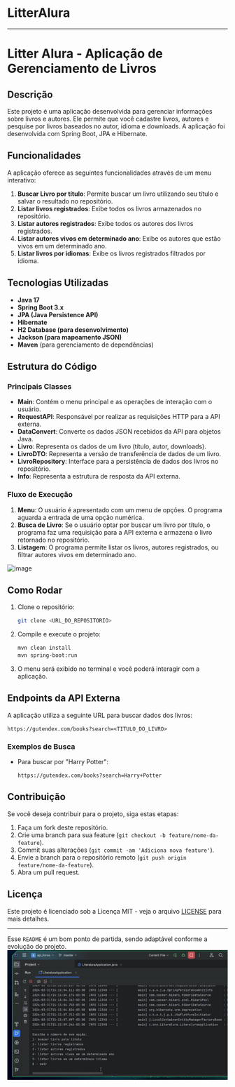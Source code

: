 # LitterAlura

---

# Litter Alura - Aplicação de Gerenciamento de Livros

## Descrição

Este projeto é uma aplicação desenvolvida para gerenciar informações sobre livros e autores. Ele permite que você cadastre livros, autores e pesquise por livros baseados no autor, idioma e downloads. A aplicação foi desenvolvida com Spring Boot, JPA e Hibernate.

## Funcionalidades

A aplicação oferece as seguintes funcionalidades através de um menu interativo:

1. **Buscar Livro por título**: Permite buscar um livro utilizando seu título e salvar o resultado no repositório.
2. **Listar livros registrados**: Exibe todos os livros armazenados no repositório.
3. **Listar autores registrados**: Exibe todos os autores dos livros registrados.
4. **Listar autores vivos em determinado ano**: Exibe os autores que estão vivos em um determinado ano.
5. **Listar livros por idiomas**: Exibe os livros registrados filtrados por idioma.

## **Tecnologias Utilizadas**

- **Java 17**
- **Spring Boot 3.x**
- **JPA (Java Persistence API)**
- **Hibernate**
- **H2 Database (para desenvolvimento)**
- **Jackson (para mapeamento JSON)**
- **Maven** (para gerenciamento de dependências)

## Estrutura do Código

### Principais Classes

- **Main**: Contém o menu principal e as operações de interação com o usuário.
- **RequestAPI**: Responsável por realizar as requisições HTTP para a API externa.
- **DataConvert**: Converte os dados JSON recebidos da API para objetos Java.
- **Livro**: Representa os dados de um livro (título, autor, downloads).
- **LivroDTO**: Representa a versão de transferência de dados de um livro.
- **LivroRepository**: Interface para a persistência de dados dos livros no repositório.
- **Info**: Representa a estrutura de resposta da API externa.

### Fluxo de Execução

1. **Menu**: O usuário é apresentado com um menu de opções. O programa aguarda a entrada de uma opção numérica.
2. **Busca de Livro**: Se o usuário optar por buscar um livro por título, o programa faz uma requisição para a API externa e armazena o livro retornado no repositório.
3. **Listagem**: O programa permite listar os livros, autores registrados, ou filtrar autores vivos em determinado ano.

![image](https://github.com/user-attachments/assets/c7b1cdd7-4edd-4726-901c-20c1218413a7)

## Como Rodar

1. Clone o repositório:

    ```bash
    git clone <URL_DO_REPOSITORIO>
    ```

2. Compile e execute o projeto:

    ```bash
    mvn clean install
    mvn spring-boot:run
    ```

3. O menu será exibido no terminal e você poderá interagir com a aplicação.

## Endpoints da API Externa

A aplicação utiliza a seguinte URL para buscar dados dos livros:

```
https://gutendex.com/books?search=<TITULO_DO_LIVRO>
```

### Exemplos de Busca

- Para buscar por "Harry Potter":
  
    ```
    https://gutendex.com/books?search=Harry+Potter
    ```

## Contribuição

Se você deseja contribuir para o projeto, siga estas etapas:

1. Faça um fork deste repositório.
2. Crie uma branch para sua feature (`git checkout -b feature/nome-da-feature`).
3. Commit suas alterações (`git commit -am 'Adiciona nova feature'`).
4. Envie a branch para o repositório remoto (`git push origin feature/nome-da-feature`).
5. Abra um pull request.

## Licença

Este projeto é licenciado sob a Licença MIT - veja o arquivo [LICENSE](LICENSE) para mais detalhes.

---

Esse `README` é um bom ponto de partida, sendo adaptável conforme a evolução do projeto.
![img.png](img.png)
